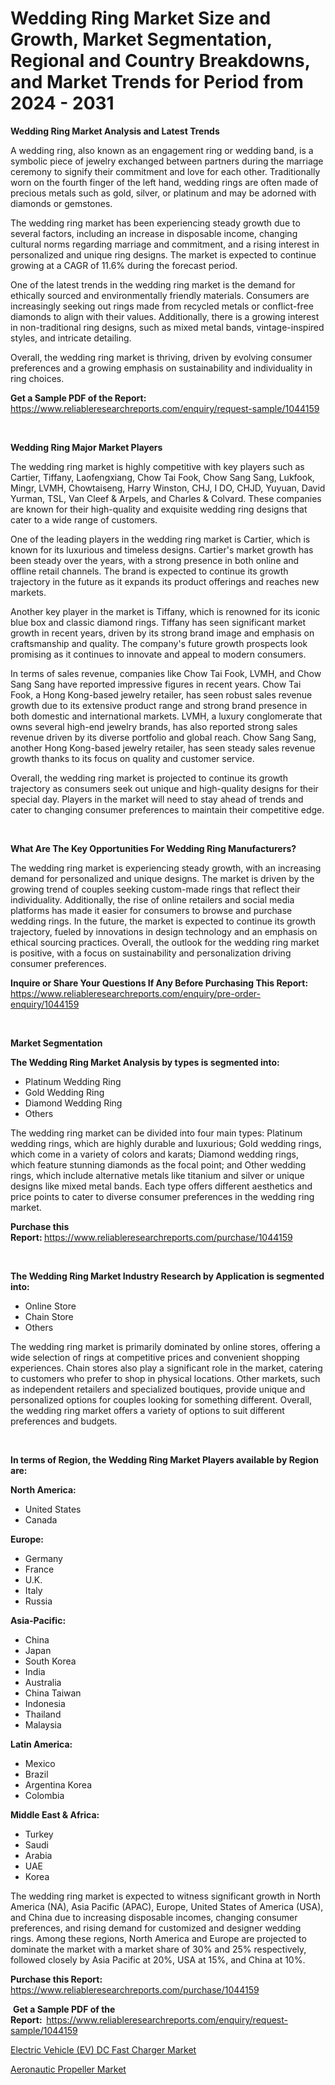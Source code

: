 <p><h1>Wedding Ring Market Size and Growth, Market Segmentation, Regional and Country Breakdowns, and Market Trends for Period from 2024 -  2031</h1></p><p><strong>Wedding Ring Market Analysis and Latest Trends</strong></p>
<p><p>A wedding ring, also known as an engagement ring or wedding band, is a symbolic piece of jewelry exchanged between partners during the marriage ceremony to signify their commitment and love for each other. Traditionally worn on the fourth finger of the left hand, wedding rings are often made of precious metals such as gold, silver, or platinum and may be adorned with diamonds or gemstones.</p><p>The wedding ring market has been experiencing steady growth due to several factors, including an increase in disposable income, changing cultural norms regarding marriage and commitment, and a rising interest in personalized and unique ring designs. The market is expected to continue growing at a CAGR of 11.6% during the forecast period.</p><p>One of the latest trends in the wedding ring market is the demand for ethically sourced and environmentally friendly materials. Consumers are increasingly seeking out rings made from recycled metals or conflict-free diamonds to align with their values. Additionally, there is a growing interest in non-traditional ring designs, such as mixed metal bands, vintage-inspired styles, and intricate detailing.</p><p>Overall, the wedding ring market is thriving, driven by evolving consumer preferences and a growing emphasis on sustainability and individuality in ring choices.</p></p>
<p><strong>Get a Sample PDF of the Report:&nbsp;</strong> <a href="https://www.reliableresearchreports.com/enquiry/request-sample/1044159">https://www.reliableresearchreports.com/enquiry/request-sample/1044159</a></p>
<p>&nbsp;</p>
<p><strong>Wedding Ring Major Market Players</strong></p>
<p><p>The wedding ring market is highly competitive with key players such as Cartier, Tiffany, Laofengxiang, Chow Tai Fook, Chow Sang Sang, Lukfook, Mingr, LVMH, Chowtaiseng, Harry Winston, CHJ, I DO, CHJD, Yuyuan, David Yurman, TSL, Van Cleef & Arpels, and Charles & Colvard. These companies are known for their high-quality and exquisite wedding ring designs that cater to a wide range of customers.</p><p>One of the leading players in the wedding ring market is Cartier, which is known for its luxurious and timeless designs. Cartier's market growth has been steady over the years, with a strong presence in both online and offline retail channels. The brand is expected to continue its growth trajectory in the future as it expands its product offerings and reaches new markets.</p><p>Another key player in the market is Tiffany, which is renowned for its iconic blue box and classic diamond rings. Tiffany has seen significant market growth in recent years, driven by its strong brand image and emphasis on craftsmanship and quality. The company's future growth prospects look promising as it continues to innovate and appeal to modern consumers.</p><p>In terms of sales revenue, companies like Chow Tai Fook, LVMH, and Chow Sang Sang have reported impressive figures in recent years. Chow Tai Fook, a Hong Kong-based jewelry retailer, has seen robust sales revenue growth due to its extensive product range and strong brand presence in both domestic and international markets. LVMH, a luxury conglomerate that owns several high-end jewelry brands, has also reported strong sales revenue driven by its diverse portfolio and global reach. Chow Sang Sang, another Hong Kong-based jewelry retailer, has seen steady sales revenue growth thanks to its focus on quality and customer service.</p><p>Overall, the wedding ring market is projected to continue its growth trajectory as consumers seek out unique and high-quality designs for their special day. Players in the market will need to stay ahead of trends and cater to changing consumer preferences to maintain their competitive edge.</p></p>
<p>&nbsp;</p>
<p><strong>What Are The Key Opportunities For Wedding Ring Manufacturers?</strong></p>
<p><p>The wedding ring market is experiencing steady growth, with an increasing demand for personalized and unique designs. The market is driven by the growing trend of couples seeking custom-made rings that reflect their individuality. Additionally, the rise of online retailers and social media platforms has made it easier for consumers to browse and purchase wedding rings. In the future, the market is expected to continue its growth trajectory, fueled by innovations in design technology and an emphasis on ethical sourcing practices. Overall, the outlook for the wedding ring market is positive, with a focus on sustainability and personalization driving consumer preferences.</p></p>
<p><strong>Inquire or Share Your Questions If Any Before Purchasing This Report:</strong> <a href="https://www.reliableresearchreports.com/enquiry/pre-order-enquiry/1044159">https://www.reliableresearchreports.com/enquiry/pre-order-enquiry/1044159</a></p>
<p>&nbsp;</p>
<p><strong>Market Segmentation</strong></p>
<p><strong>The Wedding Ring Market Analysis by types is segmented into:</strong></p>
<p><ul><li>Platinum Wedding Ring</li><li>Gold Wedding Ring</li><li>Diamond Wedding Ring</li><li>Others</li></ul></p>
<p><p>The wedding ring market can be divided into four main types: Platinum wedding rings, which are highly durable and luxurious; Gold wedding rings, which come in a variety of colors and karats; Diamond wedding rings, which feature stunning diamonds as the focal point; and Other wedding rings, which include alternative metals like titanium and silver or unique designs like mixed metal bands. Each type offers different aesthetics and price points to cater to diverse consumer preferences in the wedding ring market.</p></p>
<p><strong>Purchase this Report:&nbsp;</strong><a href="https://www.reliableresearchreports.com/purchase/1044159">https://www.reliableresearchreports.com/purchase/1044159</a></p>
<p>&nbsp;</p>
<p><strong>The Wedding Ring Market Industry Research by Application is segmented into:</strong></p>
<p><ul><li>Online Store</li><li>Chain Store</li><li>Others</li></ul></p>
<p><p>The wedding ring market is primarily dominated by online stores, offering a wide selection of rings at competitive prices and convenient shopping experiences. Chain stores also play a significant role in the market, catering to customers who prefer to shop in physical locations. Other markets, such as independent retailers and specialized boutiques, provide unique and personalized options for couples looking for something different. Overall, the wedding ring market offers a variety of options to suit different preferences and budgets.</p></p>
<p>&nbsp;</p>
<p><strong>In terms of Region, the Wedding Ring Market Players available by Region are:</strong></p>
<p>
    <p> <strong> North America: </strong>
        <ul>
            <li>United States</li>
            <li>Canada</li>
        </ul>
        </p> 
    <p> <strong> Europe: </strong>
        <ul>
            <li>Germany</li>
            <li>France</li>
            <li>U.K.</li>
            <li>Italy</li>
            <li>Russia</li>
        </ul>
        </p> 
    <p> <strong> Asia-Pacific: </strong>
        <ul>
            <li>China</li>
            <li>Japan</li>
            <li>South Korea</li>
            <li>India</li>
            <li>Australia</li>
            <li>China Taiwan</li>
            <li>Indonesia</li>
            <li>Thailand</li>
            <li>Malaysia</li>
        </ul>
        </p> 
    <p> <strong> Latin America: </strong>
        <ul>
            <li>Mexico</li>
            <li>Brazil</li>
            <li>Argentina Korea</li>
            <li>Colombia</li>
        </ul>
        </p> 
    <p> <strong> Middle East & Africa: </strong>
        <ul>
            <li>Turkey</li>
            <li>Saudi</li>
            <li>Arabia</li>
            <li>UAE</li>
            <li>Korea</li>
        </ul>
    </p>
    </p>
<p><p>The wedding ring market is expected to witness significant growth in North America (NA), Asia Pacific (APAC), Europe, United States of America (USA), and China due to increasing disposable incomes, changing consumer preferences, and rising demand for customized and designer wedding rings. Among these regions, North America and Europe are projected to dominate the market with a market share of 30% and 25% respectively, followed closely by Asia Pacific at 20%, USA at 15%, and China at 10%.</p></p>
<p><strong>Purchase this Report: </strong><a href="https://www.reliableresearchreports.com/purchase/1044159">https://www.reliableresearchreports.com/purchase/1044159</a></p>
<p>&nbsp;<strong>Get a Sample PDF of the Report:&nbsp;&nbsp;</strong><a href="https://www.reliableresearchreports.com/enquiry/request-sample/1044159">https://www.reliableresearchreports.com/enquiry/request-sample/1044159</a></p>
<p><strong></strong></p>
<p><p><a href="https://spotless-saver-8fd.notion.site/Electric-Vehicle-EV-DC-Fast-Charger-Market-Insights-Market-Players-and-Forecast-Till-2031-46c7db5fef1e4f04a5f0dc1623d247bc">Electric Vehicle (EV) DC Fast Charger Market</a></p><p><a href="https://view.publitas.com/reportprime-1/aeronautic-propeller-market-size-evaluating-its-market-trends-growth-and-projections-2024-2031/">Aeronautic Propeller Market</a></p></p>